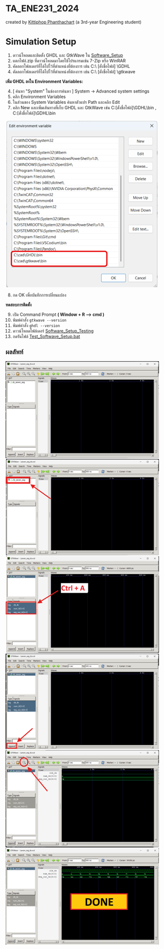 # TA_ENE231_2024
created by [Kittiphop Phanthachart](https://bento.me/mac-kittiphop) (a 3rd-year Engineering student)

# Simulation Setup

1. ดาวน์โหลดและติดตั้ง GHDL และ GtkWave ใน [Software_Setup](https://github.com/XACKIES/TA_ENE231_2024/tree/main/Software_Setup)
2. แตกไฟล์.zip ที่ดาวน์โหลดมาโดยใช้โปรแกรมเช่น 7-Zip หรือ WinRAR
3. คัดลอกโฟลเดอร์ที่ได้ไปไว้ที่ตำแหน่งที่ต้องการ เช่น C:\ [ตั่งชื่อไฟล์] \GDHL
4. คัดลอกโฟลเดอร์ที่ได้ไปไว้ที่ตำแหน่งที่ต้องการ เช่น C:\ [ตั่งชื่อไฟล์] \gtkwave


**เพิ่ม GHDL ลงใน Environment Variables:**

   
4. [ ค้นหา "System" ในช่องการค้นหา ] System -> Advanced system settings
5. คลิก Environment Variables
6. ในส่วนของ System Variables ค้นหาตัวแปร Path และคลิก Edit
7. คลิก New และเพิ่มเส้นทางที่เก็บ GHDL และ GtkWave เช่น  C:\[ตั่งชื่อไฟล์]\GDHL\bin  , C:\[ตั่งชื่อไฟล์]\GDHL\bin

![Software_Setup_0](https://github.com/XACKIES/TA_ENE231_2024/blob/main/Doc/Software_Setup_0.png)


8. กด OK เพื่อบันทึกการเปลี่ยนแปลง


**ทดสอบการติดตั้ง**


9. เปิด Command Prompt **( Window + R --> cmd )**
10. พิมพ์คำสั่ง `gtkwave --version`
11. พิมพ์คำสั่ง `ghdl --version`
12. ดาวน์โหลดโฟล์เดอร์ [Software_Setup_Testing](https://github.com/XACKIES/TA_ENE231_2024/tree/main/Software_Setup/Software_Setup_Testing)
13. กดรันไฟล์ [Test_Softwave_Setup.bat](https://github.com/XACKIES/TA_ENE231_2024/blob/main/Software_Setup/Software_Setup_Testing/Test_Softwave_Setup.bat)

## **ผลลัพท์**
![Software_Setup_1](https://github.com/XACKIES/TA_ENE231_2024/blob/main/Doc/Software_Setup_1.png)
![Software_Setup_2](https://github.com/XACKIES/TA_ENE231_2024/blob/main/Doc/Software_Setup_2.png)
![Software_Setup_3](https://github.com/XACKIES/TA_ENE231_2024/blob/main/Doc/Software_Setup_3.png)
![Software_Setup_4](https://github.com/XACKIES/TA_ENE231_2024/blob/main/Doc/Software_Setup_4.png)
![Software_Setup_5](https://github.com/XACKIES/TA_ENE231_2024/blob/main/Doc/Software_Setup_5.png)
![Software_Setup_6](https://github.com/XACKIES/TA_ENE231_2024/blob/main/Doc/Software_Setup_6.png)
